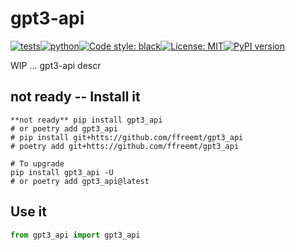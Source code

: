 # gpt3-api
[![tests](https://github.com/ffreemt/gpt3-api/actions/workflows/routine-tests.yml/badge.svg)](https://github.com/ffreemt/gpt3-api/actions)[![python](https://img.shields.io/static/v1?label=python+&message=3.7%2B&color=blue)](https://img.shields.io/static/v1?label=python+&message=3.7%2B&color=blue)[![Code style: black](https://img.shields.io/badge/code%20style-black-000000.svg)](https://github.com/psf/black)[![License: MIT](https://img.shields.io/badge/License-MIT-yellow.svg)](https://opensource.org/licenses/MIT)[![PyPI version](https://badge.fury.io/py/gpt3_api.svg)](https://badge.fury.io/py/gpt3_api)

WIP ... gpt3-api descr

## **not ready** -- Install it

```shell
**not ready** pip install gpt3_api
# or poetry add gpt3_api
# pip install git+htts://github.com/ffreemt/gpt3_api
# poetry add git+htts://github.com/ffreemt/gpt3_api

# To upgrade
pip install gpt3_api -U
# or poetry add gpt3_api@latest
```

## Use it
```python
from gpt3_api import gpt3_api

```
